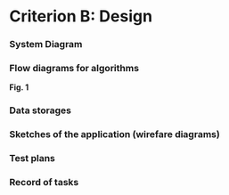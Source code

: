 

# Criterion B: Design

### System Diagram

### Flow diagrams for algorithms

**Fig. 1**

### Data storages

### Sketches of the application (wirefare diagrams)

### Test plans

### Record of tasks
